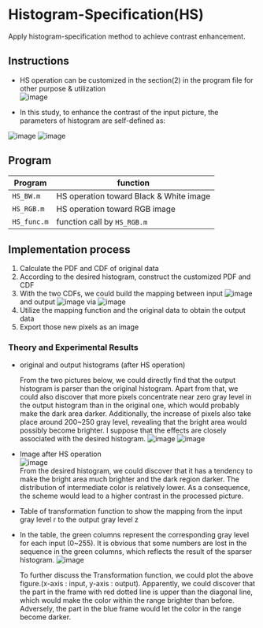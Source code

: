 # Histogram-Specification(HS)
Apply histogram-specification method to achieve contrast enhancement.

  
## Instructions  
 - HS operation can be customized in the section(2) in the program file for other purpose & utilization  
 ![image](https://user-images.githubusercontent.com/78803926/132471498-30b5fc6b-30ee-4e86-a455-93bfa1d639c3.png)
  
 - In this study,
to enhance the contrast of the input picture, the parameters of histogram are self-defined as:  

![image](https://user-images.githubusercontent.com/78803926/132358896-2edc356d-14fa-4cd3-8771-e8e9e59e3d62.png)
![image](https://user-images.githubusercontent.com/78803926/132361517-4690261a-a038-40ed-9d2a-448efe7f7316.png)
  
## Program  

  |Program |function|
  |-----|--------|
  |`HS_BW.m`|HS operation toward Black & White image |
  |`HS_RGB.m` |HS operation toward RGB image   |   
  |`HS_func.m`          | function call by `HS_RGB.m`|
  

## Implementation process
  1. Calculate the PDF and CDF of original data
  2. According to the desired histogram, construct the customized PDF and CDF
  3. With the two CDFs, we could build the mapping between input ![image](https://user-images.githubusercontent.com/78803926/132360354-eff12a65-9838-4501-bb6b-2c899f845758.png) and output ![image](https://user-images.githubusercontent.com/78803926/132360394-9fcc451b-0597-4e98-a0bb-eba947fc59d6.png) via ![image](https://user-images.githubusercontent.com/78803926/132360467-7a482538-de74-4055-85a9-229f79da84f2.png)
  4. Utilize the mapping function and the original data to obtain the output data
  5. Export those new pixels as an image


### Theory and Experimental Results
- original and output histograms (after HS operation)  

  From the two pictures below, we could directly find that the output histogram is parser than the original histogram. Apart from   that, we could also discover that more pixels concentrate near zero gray level in the output histogram than in the original one, which would probably make the dark area darker. Additionally, the increase of pixels also take place around 200~250 gray level, revealing that the bright area would possibly become brighter. I suppose that the effects are closely associated with the desired histogram.
  ![image](https://user-images.githubusercontent.com/78803926/132361149-bcdd02a9-0359-4bdd-9cd2-7180b2f697d4.png)
  ![image](https://user-images.githubusercontent.com/78803926/132361250-b4c5f15c-babe-4ff6-bf36-5d0b0eb540a6.png)
  
  
- Image after HS operation  
  ![image](https://user-images.githubusercontent.com/78803926/132365226-cf7f56fd-c3c6-41b3-a50f-0aa6fbac6be1.png)  
  From the desired histogram, we could discover that it has a tendency to make the bright area much brighter and the dark region darker. The distribution of intermediate color is relatively lower. As a consequence, the scheme would lead to a higher contrast in the processed picture.
  
- Table of transformation function to show the mapping from the input gray level r to the output gray level z  
- In the table, the green columns represent the corresponding gray level for each input (0~255). It is obvious that some numbers are lost in the sequence in the green columns, which reflects the result of the sparser histogram. 
  ![image](https://user-images.githubusercontent.com/78803926/132365547-68e0f63c-b9ea-4cc1-aee6-9d37017683c5.png)  
   
  To further discuss the Transformation function, we could plot the above figure.(x-axis : input, y-axis : output). Apparently, we could discover that the part in the frame with red dotted line is upper than the diagonal line, which would make the color within the range brighter than before. Adversely, the part in the blue frame would let the color in the range become darker.  
  

  


